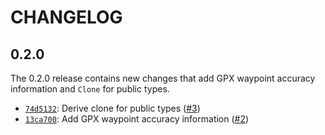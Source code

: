 # CHANGELOG

## 0.2.0

The 0.2.0 release contains new changes that add GPX waypoint accuracy information and `Clone` for public types.

- [`74d5132`](https://github.com/georust/rust-gpx/commit/74d5132162f206886454365c5ecfa3facffa21ce): Derive clone for public types ([#3](https://github.com/georust/rust-gpx/pull/3))
- [`13ca700`](https://github.com/georust/rust-gpx/commit/13ca700b8c70837f2656e0e6fbf4c03650f0ac23): Add GPX waypoint accuracy information ([#2](https://github.com/georust/rust-gpx/pull/2))
